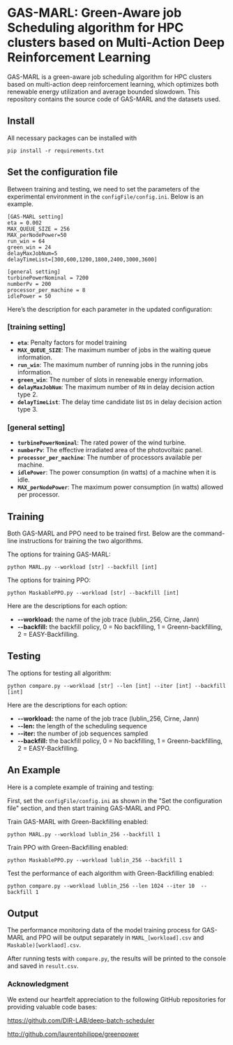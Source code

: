 # GAS-MARL: Green-Aware job Scheduling algorithm for HPC clusters based on Multi-Action Deep Reinforcement Learning

GAS-MARL is a green-aware job scheduling algorithm for HPC clusters based on multi-action deep reinforcement learning, which optimizes both renewable energy utilization and average bounded slowdown. This repository contains the source code of GAS-MARL and the datasets used.

## Install

All necessary packages can be installed with

```
pip install -r requirements.txt
```

## Set the configuration file

Between training and testing, we need to set the parameters of the experimental environment in the `configFile/config.ini`. Below is an example.

```
[GAS-MARL setting]
eta = 0.002
MAX_QUEUE_SIZE = 256
MAX_perNodePower=50
run_win = 64
green_win = 24
delayMaxJobNum=5
delayTimeList=[300,600,1200,1800,2400,3000,3600]

[general setting]
turbinePowerNominal = 7200
numberPv = 200
processor_per_machine = 8
idlePower = 50
```

Here’s the description for each parameter in the updated configuration:

### [training setting]

- **`eta`**: Penalty factors for model training
- **`MAX_QUEUE_SIZE`**: The maximum number of jobs in the waiting queue information.
- **`run_win`**: The maximum number of running jobs in the running jobs information.
- **`green_win`**: The number of slots in renewable energy information.
- **`delayMaxJobNum`**: The maximum number of `RN` in delay decision action type 2.
- **`delayTimeList`**: The delay time candidate list `DS` in delay decision action type 3.

### [general setting]

- **`turbinePowerNominal`**: The rated power of the wind turbine.
- **`numberPv`**: The effective irradiated area of the photovoltaic panel.
- **`processor_per_machine`**: The number of processors available per machine.
- **`idlePower`**: The power consumption (in watts) of a machine when it is idle.
- **`MAX_perNodePower`**: The maximum power consumption (in watts) allowed per processor.

## Training

Both GAS-MARL and PPO need to be trained first. Below are the command-line instructions for training the two algorithms.

The options for training GAS-MARL:

```
python MARL.py --workload [str] --backfill [int]
```

The options for training PPO:

```
python MaskablePPO.py --workload [str] --backfill [int]
```

Here are the descriptions for each option:

- **--workload:** the name of the job trace (lublin_256, Cirne, Jann)
- **--backfill:** the backfill policy, 0 = No backfilling, 1 = Greenn-backfilling, 2 = EASY-Backfilling.

## Testing

The options for testing all algorithm:

```
python compare.py --workload [str] --len [int] --iter [int] --backfill [int]
```

Here are the descriptions for each option:

- **--workload:** the name of the job trace (lublin_256, Cirne, Jann)
- **--len:** the length of the scheduling sequence
- **--iter:** the number of job sequences sampled
- **--backfill:** the backfill policy, 0 = No backfilling, 1 = Greenn-backfilling, 2 = EASY-Backfilling.

## An Example

Here is a complete example of training and testing:

First, set the `configFile/config.ini` as shown in the "Set the configuration file" section, and then start training GAS-MARL and PPO.

Train GAS-MARL with Green-Backfilling enabled:

```
python MARL.py --workload lublin_256 --backfill 1

```

Train PPO with Green-Backfilling enabled:

```
python MaskablePPO.py --workload lublin_256 --backfill 1
```

Test the performance of each algorithm with Green-Backfilling enabled:

```
python compare.py --workload lublin_256 --len 1024 --iter 10  --backfill 1 
```

## Output

The performance monitoring data of the model training process for GAS-MARL and PPO will be output separately in `MARL_[workload].csv` and `Maskable)[worklaod].csv`.

After running tests with `compare.py`, the results will be printed to the console and saved in `result.csv`.

### Acknowledgment

We extend our heartfelt appreciation to the following GitHub repositories for providing valuable code bases:

https://github.com/DIR-LAB/deep-batch-scheduler

http://github.com/laurentphilippe/greenpower
